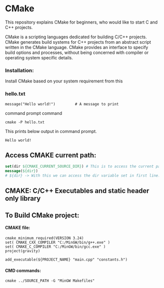 # CMake

This repository explains CMake for beginners, who would like to start C and C++ projects.

CMake is a scripting languages dedicated for building C/C++ projects. CMake generates build systems for C++ projects from an abstract script written in the CMake language. CMake provides an interface to specify build options and processes, without being concerned with compiler or operating system specific details.



### Installation:

Install CMake based on your system requirement from this 

[CMake]: https://cmake.org/install/	"CMake"

### hello.txt

```
message("Hello world!")         # A message to print
```

command prompt command

```
cmake -P hello.txt
```

This prints below output in command prompt.

```
Hello world!
```

## Access CMAKE current path:

```cmake
set(dir ${CMAKE_CURRENT_SOURCE_DIR}) # This is to access the current path of the file
message(${dir}) 
# ${dir} -> With this we can access the dir variable set in first line. Above command prints it.
```



## CMAKE: C/C++ Executables and static header only library



## To Build CMake project:

#### CMAKE file:

```
cmake_minimum_required(VERSION 3.24)
set( CMAKE_CXX_COMPILER "C:/MinGW/bin/g++.exe" )
set( CMAKE_C_COMPILER "C:/MinGW/bin/gcc.exe" )
project(gravity)

add_executable(${PROJECT_NAME} "main.cpp" "constants.h")
```

#### CMD commands:

```
cmake ../SOURCE_PATH -G "MinGW Makefiles"
```

